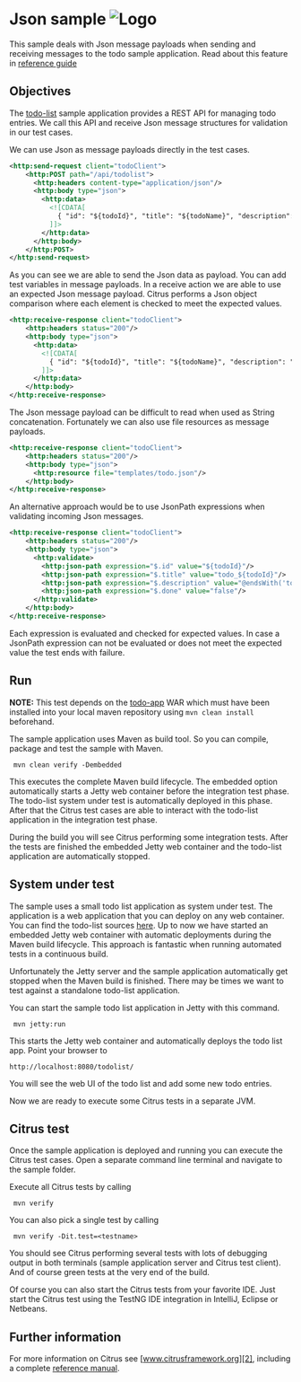 Json sample ![Logo][1]
==============

This sample deals with Json message payloads when sending and receiving messages to the todo sample
application. Read about this feature in [reference guide][4]

Objectives
---------

The [todo-list](../todo-app/README.md) sample application provides a REST API for managing todo entries.
We call this API and receive Json message structures for validation in our test cases.

We can use Json as message payloads directly in the test cases.
    
```xml
<http:send-request client="todoClient">
    <http:POST path="/api/todolist">
      <http:headers content-type="application/json"/>
      <http:body type="json">
        <http:data>
          <![CDATA[
            { "id": "${todoId}", "title": "${todoName}", "description": "${todoDescription}", "done": ${done}}
          ]]>
        </http:data>
      </http:body>
    </http:POST>
</http:send-request>
```
        
As you can see we are able to send the Json data as payload. You can add test variables in message payloads. In a receive 
action we are able to use an expected Json message payload. Citrus performs a Json object comparison where each element is checked to meet
the expected values.

```xml
<http:receive-response client="todoClient">
    <http:headers status="200"/>
    <http:body type="json">
      <http:data>
        <![CDATA[
          { "id": "${todoId}", "title": "${todoName}", "description": "${todoDescription}", "done": ${done}}
        ]]>
      </http:data>
    </http:body>
</http:receive-response>
```

The Json message payload can be difficult to read when used as String concatenation. Fortunately we can also use file resources as message
payloads.

```xml
<http:receive-response client="todoClient">
    <http:headers status="200"/>
    <http:body type="json">
      <http:resource file="templates/todo.json"/>
    </http:body>
</http:receive-response>    
```
        
An alternative approach would be to use JsonPath expressions when validating incoming Json messages.

```xml
<http:receive-response client="todoClient">
    <http:headers status="200"/>
    <http:body type="json">
      <http:validate>
        <http:json-path expression="$.id" value="${todoId}"/>
        <http:json-path expression="$.title" value="todo_${todoId}"/>
        <http:json-path expression="$.description" value="@endsWith('todo_${todoId}')@"/>
        <http:json-path expression="$.done" value="false"/>
      </http:validate>
    </http:body>
</http:receive-response>
```
        
Each expression is evaluated and checked for expected values. In case a JsonPath expression can not be evaluated or 
does not meet the expected value the test ends with failure.
                
Run
---------

**NOTE:** This test depends on the [todo-app](../todo-app/) WAR which must have been installed into your local maven repository using `mvn clean install` beforehand.

The sample application uses Maven as build tool. So you can compile, package and test the
sample with Maven.
 
     mvn clean verify -Dembedded
    
This executes the complete Maven build lifecycle. The embedded option automatically starts a Jetty web
container before the integration test phase. The todo-list system under test is automatically deployed in this phase.
After that the Citrus test cases are able to interact with the todo-list application in the integration test phase.

During the build you will see Citrus performing some integration tests.
After the tests are finished the embedded Jetty web container and the todo-list application are automatically stopped.

System under test
---------

The sample uses a small todo list application as system under test. The application is a web application
that you can deploy on any web container. You can find the todo-list sources [here](../todo-app). Up to now we have started an 
embedded Jetty web container with automatic deployments during the Maven build lifecycle. This approach is fantastic 
when running automated tests in a continuous build.
  
Unfortunately the Jetty server and the sample application automatically get stopped when the Maven build is finished. 
There may be times we want to test against a standalone todo-list application.  

You can start the sample todo list application in Jetty with this command.

     mvn jetty:run

This starts the Jetty web container and automatically deploys the todo list app. Point your browser to
 
    http://localhost:8080/todolist/

You will see the web UI of the todo list and add some new todo entries.

Now we are ready to execute some Citrus tests in a separate JVM.

Citrus test
---------

Once the sample application is deployed and running you can execute the Citrus test cases.
Open a separate command line terminal and navigate to the sample folder.

Execute all Citrus tests by calling

     mvn verify

You can also pick a single test by calling

     mvn verify -Dit.test=<testname>

You should see Citrus performing several tests with lots of debugging output in both terminals (sample application server
and Citrus test client). And of course green tests at the very end of the build.

Of course you can also start the Citrus tests from your favorite IDE.
Just start the Citrus test using the TestNG IDE integration in IntelliJ, Eclipse or Netbeans.

Further information
---------

For more information on Citrus see [www.citrusframework.org][2], including
a complete [reference manual][3].

 [1]: https://www.citrusframework.org/img/brand-logo.png "Citrus"
 [2]: https://www.citrusframework.org
 [3]: https://www.citrusframework.org/reference/html/
 [4]: https://www.citrusframework.org/reference/html#validation-json
